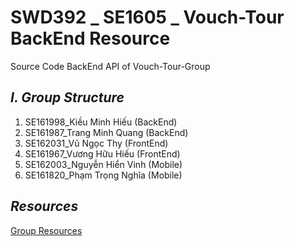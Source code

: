 # SWD392 _ SE1605 _ Vouch-Tour BackEnd Resource
Source Code BackEnd API of Vouch-Tour-Group
## ***I. Group Structure***
1. SE161998_Kiều Minh Hiếu (BackEnd)
2. SE161987_Trang Minh Quang (BackEnd)
3. SE162031_Vũ Ngọc Thy (FrontEnd)
4. SE161967_Vương Hữu Hiếu (FrontEnd)
5. SE162003_Nguyễn Hiển Vinh (Mobile)
6. SE161820_Phạm Trọng Nghĩa (Mobile)
## ***Resources***
<a href="https://drive.google.com/drive/folders/1Ywa_Wa9KuPOdNWxuxkYaKGll6vrodGcv">Group Resources</a>
